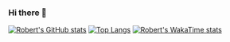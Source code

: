 ### Hi there 👋

[![Robert's GitHub stats](https://github-stats-iejw0ockc-rodobre.vercel.app/api?username=rodobre&show=reviews,discussions_started,discussions_answered,prs_merged,prs_merged_percentage)](https://github.com/anuraghazra/github-readme-stats)
[![Top Langs](https://github-stats-iejw0ockc-rodobre.vercel.app/api/top-langs/?username=rodobre)](https://github.com/anuraghazra/github-readme-stats)
[![Robert's WakaTime stats](https://github-stats-iejw0ockc-rodobre.vercel.app/api/wakatime?username=rodobre)](https://github.com/anuraghazra/github-readme-stats)

<!--
**rodobre/rodobre** is a ✨ _special_ ✨ repository because its `README.md` (this file) appears on your GitHub profile.

Here are some ideas to get you started:

- 🔭 I’m currently working on ...
- 🌱 I’m currently learning ...
- 👯 I’m looking to collaborate on ...
- 🤔 I’m looking for help with ...
- 💬 Ask me about ...
- 📫 How to reach me: ...
- 😄 Pronouns: ...
- ⚡ Fun fact: ...
-->
